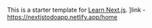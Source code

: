 This is a starter template for [Learn Next.js](https://nextjs.org/learn).
]link -https://nextjstodoapp.netlify.app/home
